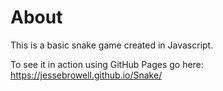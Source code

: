 # About

This is a basic snake game created in Javascript.

To see it in action using GitHub Pages go here:
https://jessebrowell.github.io/Snake/

